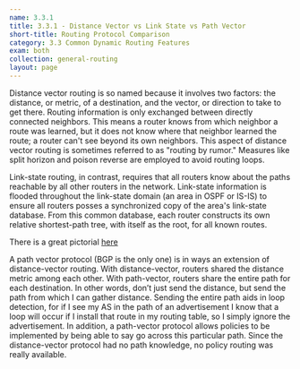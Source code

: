```yaml
---
name: 3.3.1
title: 3.3.1 - Distance Vector vs Link State vs Path Vector
short-title: Routing Protocol Comparison
category: 3.3 Common Dynamic Routing Features
exam: both
collection: general-routing
layout: page
---
```

Distance vector routing is so named because it involves two factors: the distance, or metric, of a destination, and the vector, or direction to take to get there. Routing information is only exchanged between directly connected neighbors. This means a router knows from which neighbor a route was learned, but it does not know where that neighbor learned the route; a router can't see beyond its own neighbors. This aspect of distance vector routing is sometimes referred to as "routing by rumor." Measures like split horizon and poison reverse are employed to avoid routing loops.

Link-state routing, in contrast, requires that all routers know about the paths reachable by all other routers in the network. Link-state information is flooded throughout the link-state domain (an area in OSPF or IS-IS) to ensure all routers posses a synchronized copy of the area's link-state database. From this common database, each router constructs its own relative shortest-path tree, with itself as the root, for all known routes.

There is a great pictorial [here][1]

A path vector protocol (BGP is the only one)  is in ways an extension of distance-vector routing. With distance-vector, routers shared the distance metric among each other. With path-vector, routers share the entire path for each destination. In other words, don’t just send the distance, but send the path from which I can gather distance. Sending the entire path aids in loop detection, for if I see my AS in the path of an advertisement I know that a loop will occur if I install that route in my routing table, so I simply ignore the advertisement. In addition, a path-vector protocol allows policies to be implemented by being able to say go across this particular path. Since the distance-vector protocol had no path knowledge, no policy routing was really available.

[1]:	http://packetlife.net/blog/2008/oct/2/distance-vector-versus-link-state/